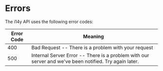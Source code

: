 # Errors

The i14y API uses the following error codes:


Error Code | Meaning
---------- | -------
400 | Bad Request -- There is a problem with your request
500 | Internal Server Error -- There is a problem with our server and we've been notified. Try again later.
